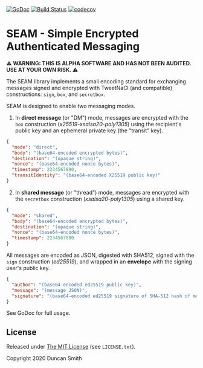 [![GoDoc](https://godoc.org/github.com/notduncansmith/seam?status.svg)](https://godoc.org/github.com/notduncansmith/seam) [![Build Status](https://travis-ci.com/notduncansmith/seam.svg?branch=master)](https://travis-ci.com/notduncansmith/seam) [![codecov](https://codecov.io/gh/notduncansmith/seam/branch/master/graph/badge.svg)](https://codecov.io/gh/notduncansmith/seam)

# SEAM - Simple Encrypted Authenticated Messaging

**⚠️ WARNING: THIS IS ALPHA SOFTWARE AND HAS NOT BEEN AUDITED. USE AT YOUR OWN RISK. ⚠️**

The SEAM library implements a small encoding standard for exchanging messages signed and encrypted with TweetNaCl (and compatible) constructions: `sign`, `box`, and `secretbox`.

SEAM is designed to enable two messaging modes.

1. In **direct message** (or "DM") mode, messages are encrypted with the `box` construction (*x25519-xsalsa20-poly1305*) using the recipient's public key and an ephemeral private key (the "transit" key).

```json
{
  "mode": "direct",
  "body": "(base64-encoded encrypted bytes)",
  "destination": "(opaque string)",
  "nonce": "(base64-encoded nonce bytes)",
  "timestamp": 2234567890,
  "transitIdentity": "(base64-encoded X25519 public key)"
}
```

2. In **shared message** (or "thread") mode, messages are encrypted with the `secretbox` construction (*xsalsa20-poly1305*) using a shared key.

```json
{
  "mode": "shared",
  "body": "(base64-encoded encrypted bytes)",
  "destination": "(opaque string)",
  "nonce": "(base64-encoded nonce bytes)",
  "timestamp": 2234567890
}
```

All messages are encoded as JSON, digested with SHA512, signed with the `sign` construction (*ed25519*), and wrapped in an **envelope** with the signing user's public key.

```json
{
  "author": "(base64-encoded ed25519 public key)",
  "message": "(message JSON)",
  "signature": "(base64-encoded ed25519 signature of SHA-512 hash of message JSON)"
}
```

See GoDoc for full usage.

## License

Released under [The MIT License](https://opensource.org/licenses/MIT) (see `LICENSE.txt`).

Copyright 2020 Duncan Smith